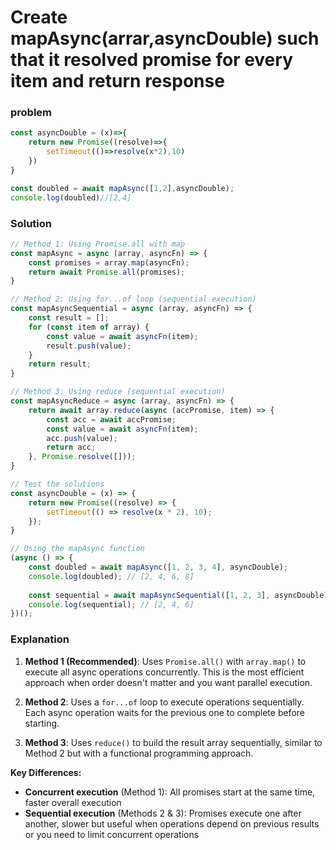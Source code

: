 # Create mapAsync(arrar,asyncDouble) such that it resolved promise for every item and return response

### problem
```js
const asyncDouble = (x)=>{
    return new Promise((resolve)=>{
        setTimeout(()=>resolve(x*2),10)
    })
}

const doubled = await mapAsync([1,2],asyncDouble);
console.log(doubled)//[2,4]
```

### Solution

```js
// Method 1: Using Promise.all with map
const mapAsync = async (array, asyncFn) => {
    const promises = array.map(asyncFn);
    return await Promise.all(promises);
}

// Method 2: Using for...of loop (sequential execution)
const mapAsyncSequential = async (array, asyncFn) => {
    const result = [];
    for (const item of array) {
        const value = await asyncFn(item);
        result.push(value);
    }
    return result;
}

// Method 3: Using reduce (sequential execution)
const mapAsyncReduce = async (array, asyncFn) => {
    return await array.reduce(async (accPromise, item) => {
        const acc = await accPromise;
        const value = await asyncFn(item);
        acc.push(value);
        return acc;
    }, Promise.resolve([]));
}

// Test the solutions
const asyncDouble = (x) => {
    return new Promise((resolve) => {
        setTimeout(() => resolve(x * 2), 10);
    });
}

// Using the mapAsync function
(async () => {
    const doubled = await mapAsync([1, 2, 3, 4], asyncDouble);
    console.log(doubled); // [2, 4, 6, 8]
    
    const sequential = await mapAsyncSequential([1, 2, 3], asyncDouble);
    console.log(sequential); // [2, 4, 6]
})();
```

### Explanation

1. **Method 1 (Recommended)**: Uses `Promise.all()` with `array.map()` to execute all async operations concurrently. This is the most efficient approach when order doesn't matter and you want parallel execution.

2. **Method 2**: Uses a `for...of` loop to execute operations sequentially. Each async operation waits for the previous one to complete before starting.

3. **Method 3**: Uses `reduce()` to build the result array sequentially, similar to Method 2 but with a functional programming approach.

**Key Differences:**
- **Concurrent execution** (Method 1): All promises start at the same time, faster overall execution
- **Sequential execution** (Methods 2 & 3): Promises execute one after another, slower but useful when operations depend on previous results or you need to limit concurrent operations


